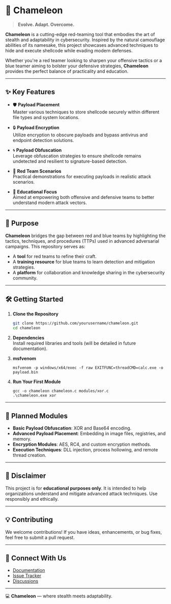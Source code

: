 # 🦎 **Chameleon**  

> **Evolve. Adapt. Overcome.**  

**Chameleon** is a cutting-edge red-teaming tool that embodies the art of stealth and adaptability in cybersecurity. Inspired by the natural camouflage abilities of its namesake, this project showcases advanced techniques to hide and execute shellcode while evading modern defenses.  

Whether you're a red teamer looking to sharpen your offensive tactics or a blue teamer aiming to bolster your defensive strategies, **Chameleon** provides the perfect balance of practicality and education.  

---

## ✨ **Key Features**  

- 🛡 **Payload Placement**  
  Master various techniques to store shellcode securely within different file types and system locations.  

- 🔒 **Payload Encryption**  
  Utilize encryption to obscure payloads and bypass antivirus and endpoint detection solutions.  

- 🌀 **Payload Obfuscation**  
  Leverage obfuscation strategies to ensure shellcode remains undetected and resilient to signature-based detection.  

- 🧩 **Red Team Scenarios**  
  Practical demonstrations for executing payloads in realistic attack scenarios.  

- 📘 **Educational Focus**  
  Aimed at empowering both offensive and defensive teams to better understand modern attack vectors.  

---

## 🎯 **Purpose**  

**Chameleon** bridges the gap between red and blue teams by highlighting the tactics, techniques, and procedures (TTPs) used in advanced adversarial campaigns. This repository serves as:  
- A **tool** for red teams to refine their craft.  
- A **training resource** for blue teams to learn detection and mitigation strategies.  
- A **platform** for collaboration and knowledge sharing in the cybersecurity community.  

---

## 🛠 **Getting Started**  

1. **Clone the Repository**  
   ```bash
   git clone https://github.com/yourusername/chameleon.git
   cd chameleon
   ```

2. **Dependencies**  
   Install required libraries and tools (will be detailed in future documentation).

3. **msfvenom**
    ```
    msfvenom -p windows/x64/exec -f raw EXITFUNC=threadCMD=calc.exe -o payload.bin
    ```

3. **Run Your First Module**  
   ```
   gcc -o chameleon chameleon.c modules/xor.c
   .\chameleon.exe xor
   ```

---

## 📂 **Planned Modules**  

- **Basic Payload Obfuscation**: XOR and Base64 encoding.  
- **Advanced Payload Placement**: Embedding in image files, registries, and memory.  
- **Encryption Modules**: AES, RC4, and custom encryption methods.  
- **Execution Techniques**: DLL injection, process hollowing, and remote thread creation.  

---

## 🚨 **Disclaimer**  

This project is for **educational purposes only**. It is intended to help organizations understand and mitigate advanced attack techniques. Use responsibly and ethically.  

---

## 💡 **Contributing**  

We welcome contributions! If you have ideas, enhancements, or bug fixes, feel free to submit a pull request.  

---

## 🔗 **Connect With Us**  

- [Documentation](https://github.com/yourusername/chameleon/wiki)  
- [Issue Tracker](https://github.com/yourusername/chameleon/issues)  
- [Discussions](https://github.com/yourusername/chameleon/discussions)  

---

💻 **Chameleon** — where stealth meets adaptability.  